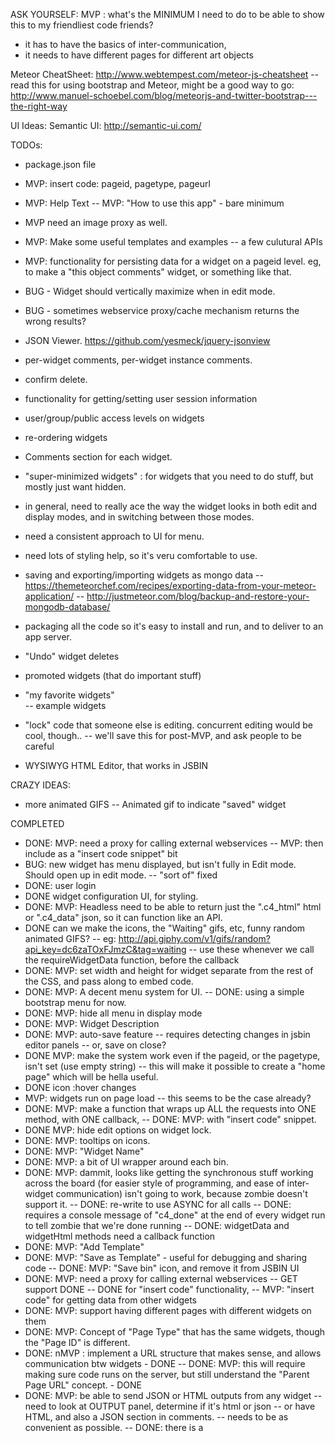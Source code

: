 ASK YOURSELF: MVP : what's the MINIMUM I need to do to be able to show this to my friendliest code friends?
- it has to have the basics of inter-communication, 
- it needs to have different pages for different art objects

Meteor CheatSheet: http://www.webtempest.com/meteor-js-cheatsheet
-- read this for using bootstrap and Meteor, might be a good way to go: http://www.manuel-schoebel.com/blog/meteorjs-and-twitter-bootstrap---the-right-way

UI Ideas:
Semantic UI: http://semantic-ui.com/
  


TODOs:
- package.json file
- MVP: insert code: pageid, pagetype, pageurl
- MVP: Help Text
-- MVP: "How to use this app" - bare minimum
- MVP need an image proxy as well.
- MVP: Make some useful templates and examples
-- a few culutural APIs
- MVP: functionality for persisting data for a widget on a pageid level. eg, to make a "this object comments" widget, or something like that.
- BUG - Widget should vertically maximize when in edit mode.
- BUG - sometimes webservice proxy/cache mechanism returns the wrong results?



- JSON Viewer. https://github.com/yesmeck/jquery-jsonview
- per-widget comments, per-widget instance comments.
- confirm delete.
- functionality for getting/setting user session information
- user/group/public access levels on widgets
- re-ordering widgets
- Comments section for each widget.
- "super-minimized widgets" : for widgets that you need to do stuff, but mostly just want hidden.
- in general, need to really ace the way the widget looks in both edit and display modes, and in switching between those modes.
- need a consistent approach to UI for menu. 
- need lots of styling help, so it's veru comfortable to use.
- saving and exporting/importing widgets as mongo data
-- https://themeteorchef.com/recipes/exporting-data-from-your-meteor-application/
-- http://justmeteor.com/blog/backup-and-restore-your-mongodb-database/
- packaging all the code so it's easy to install and run, and to deliver to an app server.
- "Undo" widget deletes 
- promoted widgets (that do important stuff)
- "my favorite widgets"  
-- example widgets
- "lock" code that someone else is editing. concurrent editing would be cool, though..
-- we'll save this for post-MVP, and ask people to be careful
- WYSIWYG HTML Editor, that works in JSBIN


CRAZY IDEAS:
- more animated GIFS
-- Animated gif to indicate "saved" widget



COMPLETED
- DONE: MVP: need a proxy for calling external webservices
-- MVP: then include as a "insert code snippet" bit
- BUG: new widget has menu displayed, but isn't fully in Edit mode. Should open up in edit mode.
-- "sort of" fixed
- DONE: user login
- DONE widget configuration UI, for styling.
- DONE: MVP: Headless need to be able to return just the ".c4_html" html or ".c4_data" json, so it can function like an API.
- DONE can we make the icons, the "Waiting" gifs, etc, funny random animated GIFS?
-- eg: http://api.giphy.com/v1/gifs/random?api_key=dc6zaTOxFJmzC&tag=waiting
-- use these whenever we call the requireWidgetData function, before the callback
- DONE: MVP: set width and height for widget separate from the rest of the CSS, and pass along to embed code.
- DONE: MVP: A decent menu system for UI.
-- DONE: using a simple bootstrap menu for now.
- DONE: MVP: hide all menu in display mode
- DONE: MVP: Widget Description
- DONE: MVP: auto-save feature
-- requires detecting changes in jsbin editor panels
-- or, save on close?
- DONE MVP: make the system work even if the pageid, or the pagetype, isn't set (use empty string)
-- this will make it possible to create a "home page"  which will be hella useful.
- DONE icon :hover changes
- MVP: widgets run on page load
-- this seems to be the case already?
- DONE: MVP: make a function that wraps up ALL the requests into ONE method, with ONE callback,
-- DONE: MVP:  with "insert code" snippet.
- DONE MVP: hide edit options on widget lock.
- DONE: MVP: tooltips on icons.
- DONE: MVP: "Widget Name"
- DONE: MVP: a bit of UI wrapper around each bin.
- DONE: MVP: dammit, looks like getting the synchronous stuff working across the board (for easier style of programming, and ease of inter-widget communication) isn't going to work, because zombie doesn't support it.
-- DONE: re-write to use ASYNC for all calls
-- DONE: requires a console message of "c4_done" at the end of every widget run to tell zombie that we're done running
-- DONE: widgetData and widgetHtml methods need a callback function
- DONE: MVP: "Add Template"
- DONE: MVP: "Save as Template" - useful for debugging and sharing code 
-- DONE: MVP: "Save bin" icon, and remove it from JSBIN UI
- DONE: MVP: need a proxy for calling external webservices
-- GET support DONE
-- DONE for "insert code" functionality, 
-- MVP: "insert code" for getting data from other widgets
- DONE: MVP: support having different pages with different widgets on them 
- DONE: MVP: Concept of "Page Type" that has the same widgets, though the "Page ID" is different.
- DONE: nMVP : implement a URL structure that makes sense, and allows communication btw widgets - DONE
-- DONE: MVP: this will require making sure code runs on the server, but still understand the "Parent Page URL" concept. - DONE
- DONE: MVP: be able to send JSON or HTML outputs from any widget
-- need to look at OUTPUT panel, determine if it's html or json
-- or have HTML, and also a JSON section in comments.
-- needs to be as convenient as possible.
-- DONE: there is a <Script class="c4_data"> for holding JSON, and a <div class="c4_html"> tag for holding html content
- MVP: Execute JSBIN Server-side, so we can get the output post-execution. DONE



paths and ports and things

Mongo runs on Port 3001

Meteor
port: 3000

nginx
port 80
{PATH_TO}/C4/server_configs/nginx/nginx.conf
- start with sudo nginx -c {PATH_TO}/C4/server_configs/nginx/nginx.conf




jsbin
{PATH_TO}/server_configs/jsbin/config.local.json 
PORT=3003 JSBIN_CONFIG={PATH_TO}/server_configs/jsbin/config.local.json JSBIN_PROXY=on jsbin &

jsbin API
(port 3002)
{PATH_TO}/server_configs/jsbin/config.api.json 
JSBIN_CONFIG={PATH_TO}/server_configs/jsbin/config.api.json jsbin &


getting data from one bin into another:


console.clear();

$.ajax({
  //* 1. get the JSON representation of the bin
  url: '//localhost/jsbin/goq/latest',
  dataType: 'json',
  //*/
  
  /* 2. get the full HTML output of the bin
  url: '//localhost/jsbin/goq/latest.html',
  dataType: 'html',
  
  // 2.1. including this header gets the HTML *without* the "edit in jsbin"
  headers: { 'x-requested-with': 'XMLHttpRequest' },
  //*/
  
  /* 3. get the JavaScript panel as JSON
  url: '//localhost/jsbin/goq/latest.json',
  dataType: 'json',
  //*/ // note, this depends on that entire js panel being a JSON object. 
  // we need a way for an object get DATA from another panel, whether it is JSON or HTML
  // probably should use OUTPUT panel, but let people put JSON data in in, along with the HTML, then split it out with the import functions...
  
  success: function (result) {
    console.log("got success");
    console.log(result);
  },
  error: function (xhr, status, error) {
    console.log("got error");
    console.error(error);
    console.log(status);
  }
});



Mod to /usr/local/lib/node_modules/jsbin/lib/handlers/bin.js

line 238, 239:
//        this.getBinPreview(req, res); // commented out by donundeen
        realthis.getBinPreview(req, res); // added by donundeen

line 188
  var realthis = this; // added by donundeen 
